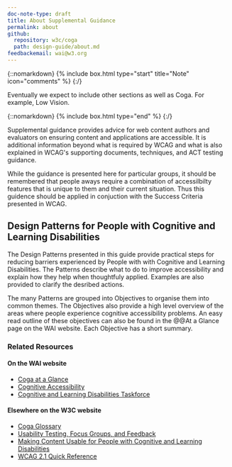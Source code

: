 ```yaml
--- 
doc-note-type: draft
title: About Supplemental Guidance
permalink: about
github: 
  repository: w3c/coga
  path: design-guide/about.md
feedbackemail: wai@w3.org
---
```


{::nomarkdown}
{% include box.html type="start" title="Note" icon="comments" %}
{:/}

Eventually we expect to include other sections as well as Coga. For example, Low Vision.

{::nomarkdown}
{% include box.html type="end" %}
{:/}

Supplemental guidance provides advice for web content authors and evaluators on ensuring content and applications are accessible.
It is additional information beyond what is required by WCAG and what is also explained in WCAG's supporting documents, techniques, and ACT testing guidance.

While the guidance is presented here for particular groups, it should be remembered that people aways require a combination of accessilbilty features that is unique to them and their current situation. Thus this guidence should be applied in conjuction with the Success Criteria presented in WCAG.

## Design Patterns for People with Cognitive and Learning Disabilities

The Design Patterns presented in this guide provide practical steps for reducing barriers experienced by People with with Cognitive and Learning Disabilities. The Patterns describe what to do to improve accessibility and explain how they help when thoughtfuly applied. Examples are also provided to clarify the desribed actions.

The many Patterns are grouped into Objectives to organise them into common themes. The Objectives also provide a high level overview of the areas where people experience cognitive accessibility problems. An easy read outline of these objectives can also be found in the @@At a Glance page on the WAI website. Each Objective has a short summary.

### Related Resources

#### On the WAI website

- [Coga at a Glance](./coga-patterns-glance)
- [Cognitive Accessibility](https://www.w3.org/WAI/cognitive/)
- [Cognitive and Learning Disabilities Taskforce](https://www.w3.org/WAI/GL/task-forces/coga/)

#### Elsewhere on the W3C website

- [Coga Glossary](https://www.w3.org/TR/coga-usable/#glossary)
- [Usability Testing, Focus Groups, and Feedback](https://www.w3.org/TR/coga-usable/#Building_in_the_user)
- [Making Content Usable for People with Cognitive and Learning Disabilities](https://www.w3.org/TR/coga-usable)
- [WCAG 2.1 Quick Reference](https://www.w3.org/WAI/WCAG21/quickref/?versions=2.1)
